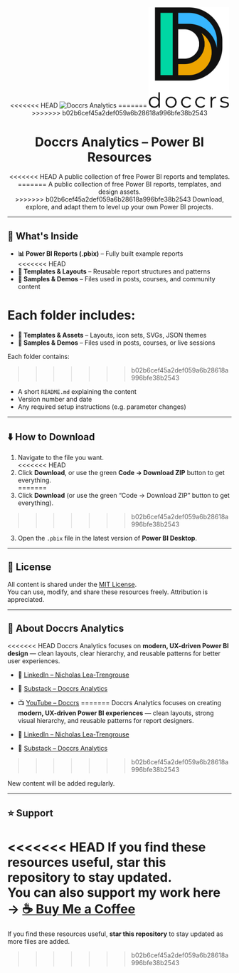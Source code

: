 <p align="center">
<<<<<<< HEAD
  <img src="docs/logo.png" alt="Doccrs Analytics" width="180"/>
=======
  <img src="Logo/FullLogo_NoBuffer.png" alt="Doccrs Analytics" width="180"/>
>>>>>>> b02b6cef45a2def059a6b28618a996bfe38b2543
</p>

<h1 align="center">Doccrs Analytics – Power BI Resources</h1>

<p align="center">
<<<<<<< HEAD
  A public collection of free Power BI reports and templates.<br>
=======
  A public collection of free Power BI reports, templates, and design assets.<br>
>>>>>>> b02b6cef45a2def059a6b28618a996bfe38b2543
  Download, explore, and adapt them to level up your own Power BI projects.
</p>

---

## 📁 What's Inside

- **📊 Power BI Reports (.pbix)** – Fully built example reports  
<<<<<<< HEAD
- **🧰 Templates & Layouts** – Reusable report structures and patterns  
- **📝 Samples & Demos** – Files used in posts, courses, and community content

Each folder includes:
=======
- **🧰 Templates & Assets** – Layouts, icon sets, SVGs, JSON themes  
- **📝 Samples & Demos** – Files used in posts, courses, or live sessions

Each folder contains:
>>>>>>> b02b6cef45a2def059a6b28618a996bfe38b2543
- A short `README.md` explaining the content  
- Version number and date  
- Any required setup instructions (e.g. parameter changes)

---

## ⬇️ How to Download

1. Navigate to the file you want.  
<<<<<<< HEAD
2. Click **Download**, or use the green **Code → Download ZIP** button to get everything.  
=======
2. Click **Download** (or use the green “Code → Download ZIP” button to get everything).  
>>>>>>> b02b6cef45a2def059a6b28618a996bfe38b2543
3. Open the `.pbix` file in the latest version of **Power BI Desktop**.

---

## 📝 License

All content is shared under the [MIT License](LICENSE).  
You can use, modify, and share these resources freely. Attribution is appreciated.

---

## 🙌 About Doccrs Analytics

<<<<<<< HEAD
Doccrs Analytics focuses on **modern, UX-driven Power BI design** — clean layouts, clear hierarchy, and reusable patterns for better user experiences.

- 💼 [LinkedIn – Nicholas Lea-Trengrouse](https://www.linkedin.com/in/nicholas-lea-trengrouse/)  
- 📰 [Substack – Doccrs Analytics](https://doccrsanalytics.substack.com/)  
- 📺 [YouTube – Doccrs](https://www.youtube.com/@Doccrs)
=======
Doccrs Analytics focuses on creating **modern, UX-driven Power BI experiences** — clean layouts, strong visual hierarchy, and reusable patterns for report designers.

- 💼 [LinkedIn – Nicholas Lea-Trengrouse](https://www.linkedin.com/in/nicholas-lea-trengrouse/)  
- 📰 [Substack – Doccrs Analytics](https://doccrsanalytics.substack.com/)
>>>>>>> b02b6cef45a2def059a6b28618a996bfe38b2543

New content will be added regularly.

---

## ⭐ Support

<<<<<<< HEAD
If you find these resources useful, **star this repository** to stay updated.  
You can also support my work here → [☕ Buy Me a Coffee](https://buymeacoffee.com/doccrs)
=======
If you find these resources useful, **star this repository** to stay updated as more files are added.
>>>>>>> b02b6cef45a2def059a6b28618a996bfe38b2543
